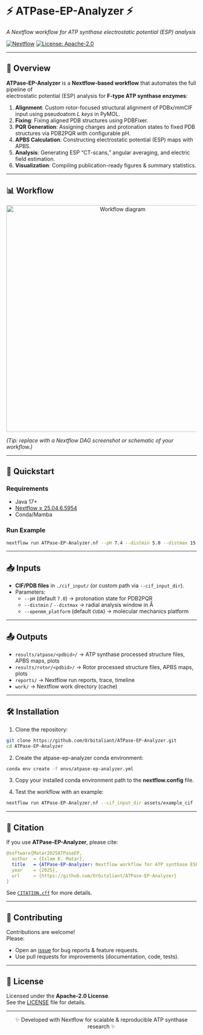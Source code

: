 # ⚡ ATPase-EP-Analyzer ⚡  
*A Nextflow workflow for ATP synthase electrostatic potential (ESP) analysis*

[![Nextflow](https://img.shields.io/badge/nextflow-%E2%89%A525.04.6-brightgreen?logo=nextflow)](https://www.nextflow.io/)
[![License: Apache-2.0](https://img.shields.io/badge/license-Apache--2.0-blue)](LICENSE)

---

## 🔬 Overview
**ATPase-EP-Analyzer** is a **Nextflow-based workflow** that automates the full pipeline of  
electrostatic potential (ESP) analysis for **F-type ATP synthase enzymes**:

1. **Alignment**: Custom rotor-focused structural alignment of PDBx/mmCIF input using pseudoatom *L keys* in PyMOL.  
2. **Fixing**: Fixing aligned PDB structures using PDBFixer.
3. **PQR Generation**: Assigning charges and protonation states to fixed PDB structures via PDB2PQR with configurable pH.  
4. **APBS Calculation**: Constructing electrostatic potential (ESP) maps with APBS.  
5. **Analysis**: Generating ESP “CT-scans,” angular averaging, and electric field estimation.  
6. **Visualization**: Compiling publication-ready figures & summary statistics.

---

## 📊 Workflow
<p align="center">
  <img src="https://raw.githubusercontent.com/Orbitaliant/ATPase-EP-Analyzer/main/assets/workflow_diagram.png" width="600" alt="Workflow diagram"/>
</p>

*(Tip: replace with a Nextflow DAG screenshot or schematic of your workflow.)*

---

## 🚀 Quickstart

### Requirements
- Java 17+
- [Nextflow ≥ 25.04.6.5954](https://www.nextflow.io/)
- Conda/Mamba

### Run Example
```bash
nextflow run ATPase-EP-Analyzer.nf --pH 7.4 --distmin 5.0 --distmax 15.0 --cif_input_dir ./cif_input
```

---

## 📥 Inputs
- **CIF/PDB files** in `./cif_input/` (or custom path via `--cif_input_dir`).  
- Parameters:
  - `--pH` (default `7.0`) → protonation state for PDB2PQR  
  - `--distmin` / `--distmax` → radial analysis window in Å  
  - `--openmm_platform` (default `CUDA`) → molecular mechanics platform  

---

## 📤 Outputs
- `results/atpase/<pdbid>/` → ATP synthase processed structure files, APBS maps, plots  
- `results/rotor/<pdbid>/`  → Rotor processed structure files, APBS maps, plots  
- `reports/` → Nextflow run reports, trace, timeline  
- `work/`   → Nextflow work directory (cache)  

---

## 🛠️ Installation
1) Clone the repository:
```bash
git clone https://github.com/Orbitaliant/ATPase-EP-Analyzer.git
cd ATPase-EP-Analyzer
```

2) Create the atpase-ep-analyzer conda environment:
```bash
conda env create -f envs/atpase-ep-analyzer.yml
```

3) Copy your installed conda environment path to the **nextflow.config** file.

4) Test the workflow with an example:
```bash
nextflow run ATPase-EP-Analyzer.nf --cif_input_dir assets/example_cif
```

---

## 📖 Citation
If you use **ATPase-EP-Analyzer**, please cite:

```yaml
@software{Matar2025ATPaseEP,
  author  = {Islam K. Matar},
  title   = {ATPase-EP-Analyzer: Nextflow workflow for ATP synthase ESP analysis},
  year    = {2025},
  url     = {https://github.com/Orbitaliant/ATPase-EP-Analyzer}
}
```

See [`CITATION.cff`](CITATION.cff) for more details.

---

## 🤝 Contributing
Contributions are welcome!  
Please:
- Open an [issue](https://github.com/Orbitaliant/ATPase-EP-Analyzer/issues) for bug reports & feature requests.  
- Use pull requests for improvements (documentation, code, tests).  

---

## 📜 License
Licensed under the **Apache-2.0 License**.  
See the [LICENSE](LICENSE) file for details.

---

<p align="center">
✨ Developed with Nextflow for scalable & reproducible ATP synthase research ✨
</p>
